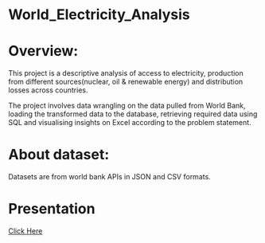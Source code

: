 # World_Electricity_Analysis
# Overview:

This project is a descriptive analysis of access to electricity, production from different sources(nuclear, oil & renewable energy) and distribution losses across countries.

The project involves data wrangling on the data pulled from World Bank, loading the transformed data to the database, retrieving required data using SQL and visualising insights on Excel according to the problem statement.

# About dataset:

Datasets are from world bank APIs in JSON and CSV formats.

# Presentation

[Click Here](https://docs.google.com/presentation/d/1yWYXqSdbZ_mpgGDcqidxVzUo8aKrUOQc/edit?usp=share_link&ouid=114123544859777896645&rtpof=true&sd=true)
